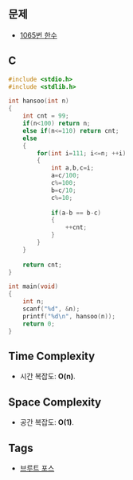 ## 문제
- [1065번 한수](https://www.acmicpc.net/problem/1065)

## C
```cpp
#include <stdio.h>
#include <stdlib.h>

int hansoo(int n)
{
	int cnt = 99;
	if(n<100) return n;
	else if(n<=110) return cnt;
	else
	{
		for(int i=111; i<=n; ++i)
		{
			int a,b,c=i;
			a=c/100;
			c%=100;
			b=c/10;
			c%=10;
			
			if(a-b == b-c)
			{
				++cnt;
			}
		}
	}
	
	return cnt;
}

int main(void)
{
	int n;
	scanf("%d", &n);
	printf("%d\n", hansoo(n));
	return 0;
}
```

## Time Complexity
- 시간 복잡도: <b>O(n)</b>.

## Space Complexity
- 공간 복잡도: <b>O(1)</b>.

## Tags
- [브루트 포스](https://github.com/myoi-oj/baekjoon-oj#bruteforce)
